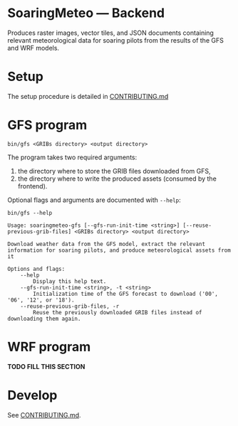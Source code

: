 # SoaringMeteo — Backend

Produces raster images, vector tiles, and JSON documents containing relevant meteorological data for soaring pilots from the results of the GFS and WRF models.

# Setup

The setup procedure is detailed in [CONTRIBUTING.md](../CONTRIBUTING.md)


# GFS program


~~~
bin/gfs <GRIBs directory> <output directory>
~~~

The program takes two required arguments:

1. the directory where to store the GRIB files downloaded from GFS,
2. the directory where to write the produced assets (consumed by the frontend).

Optional flags and arguments are documented with `--help`:

~~~
bin/gfs --help

Usage: soaringmeteo-gfs [--gfs-run-init-time <string>] [--reuse-previous-grib-files] <GRIBs directory> <output directory>

Download weather data from the GFS model, extract the relevant information for soaring pilots, and produce meteorological assets from it

Options and flags:
    --help
        Display this help text.
    --gfs-run-init-time <string>, -t <string>
        Initialization time of the GFS forecast to download ('00', '06', '12', or '18').
    --reuse-previous-grib-files, -r
        Reuse the previously downloaded GRIB files instead of downloading them again.
~~~

# WRF program

**TODO FILL THIS SECTION**

# Develop

See [CONTRIBUTING.md](CONTRIBUTING.md).

